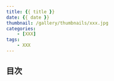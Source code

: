 ```yaml
---
title: {{ title }}
date: {{ date }}
thumbnail: /gallery/thumbnails/xxx.jpg
categories:
    - [XXX]
tags:
    - XXX
---
```


<!-- more -->

## 目次
<!-- toc -->
